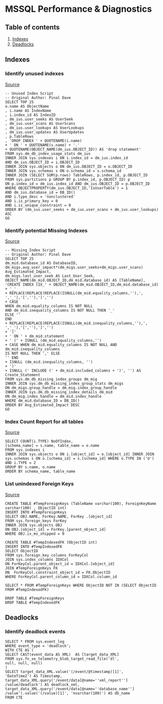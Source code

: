# MSSQL Performance & Diagnostics

## Table of contents
1. [Indexes](#Indexes)
2. [Deadlocks](#Deadlocks)

## Indexes

### Identify unused indexes

[Source](https://blog.sqlauthority.com/2011/01/04/sql-server-2008-unused-index-script-download/)

```tsql
-- Unused Index Script
-- Original Author: Pinal Dave 
SELECT TOP 25
o.name AS ObjectName
, i.name AS IndexName
, i.index_id AS IndexID
, dm_ius.user_seeks AS UserSeek
, dm_ius.user_scans AS UserScans
, dm_ius.user_lookups AS UserLookups
, dm_ius.user_updates AS UserUpdates
, p.TableRows
, 'DROP INDEX ' + QUOTENAME(i.name)
+ ' ON ' + QUOTENAME(s.name) + '.'
+ QUOTENAME(OBJECT_NAME(dm_ius.OBJECT_ID)) AS 'drop statement'
FROM sys.dm_db_index_usage_stats dm_ius
INNER JOIN sys.indexes i ON i.index_id = dm_ius.index_id 
AND dm_ius.OBJECT_ID = i.OBJECT_ID
INNER JOIN sys.objects o ON dm_ius.OBJECT_ID = o.OBJECT_ID
INNER JOIN sys.schemas s ON o.schema_id = s.schema_id
INNER JOIN (SELECT SUM(p.rows) TableRows, p.index_id, p.OBJECT_ID
FROM sys.partitions p GROUP BY p.index_id, p.OBJECT_ID) p
ON p.index_id = dm_ius.index_id AND dm_ius.OBJECT_ID = p.OBJECT_ID
WHERE OBJECTPROPERTY(dm_ius.OBJECT_ID,'IsUserTable') = 1
AND dm_ius.database_id = DB_ID()
AND i.type_desc = 'nonclustered'
AND i.is_primary_key = 0
AND i.is_unique_constraint = 0
ORDER BY (dm_ius.user_seeks + dm_ius.user_scans + dm_ius.user_lookups) ASC
GO
```

### Identify potential Missing Indexes

[Source](https://blog.sqlauthority.com/2011/01/03/sql-server-2008-missing-index-script-download/)

```tsql
-- Missing Index Script
-- Original Author: Pinal Dave 
SELECT TOP 25
dm_mid.database_id AS DatabaseID,
dm_migs.avg_user_impact*(dm_migs.user_seeks+dm_migs.user_scans) Avg_Estimated_Impact,
dm_migs.last_user_seek AS Last_User_Seek,
OBJECT_NAME(dm_mid.OBJECT_ID,dm_mid.database_id) AS [TableName],
'CREATE INDEX [IX_' + OBJECT_NAME(dm_mid.OBJECT_ID,dm_mid.database_id) + '_'
+ REPLACE(REPLACE(REPLACE(ISNULL(dm_mid.equality_columns,''),', ','_'),'[',''),']','') 
+ CASE
WHEN dm_mid.equality_columns IS NOT NULL
AND dm_mid.inequality_columns IS NOT NULL THEN '_'
ELSE ''
END
+ REPLACE(REPLACE(REPLACE(ISNULL(dm_mid.inequality_columns,''),', ','_'),'[',''),']','')
+ ']'
+ ' ON ' + dm_mid.statement
+ ' (' + ISNULL (dm_mid.equality_columns,'')
+ CASE WHEN dm_mid.equality_columns IS NOT NULL AND dm_mid.inequality_columns 
IS NOT NULL THEN ',' ELSE
'' END
+ ISNULL (dm_mid.inequality_columns, '')
+ ')'
+ ISNULL (' INCLUDE (' + dm_mid.included_columns + ')', '') AS Create_Statement
FROM sys.dm_db_missing_index_groups dm_mig
INNER JOIN sys.dm_db_missing_index_group_stats dm_migs
ON dm_migs.group_handle = dm_mig.index_group_handle
INNER JOIN sys.dm_db_missing_index_details dm_mid
ON dm_mig.index_handle = dm_mid.index_handle
WHERE dm_mid.database_ID = DB_ID()
ORDER BY Avg_Estimated_Impact DESC
GO
```

### Index Count Report for all tables

[Source](https://blog.sqlauthority.com/2012/10/09/sql-server-identify-numbers-of-non-clustered-index-on-tables-for-entire-database/)

```tsql
SELECT COUNT(i.TYPE) NoOfIndex,
[schema_name] = s.name, table_name = o.name
FROM sys.indexes i
INNER JOIN sys.objects o ON i.[object_id] = o.[object_id] INNER JOIN sys.schemas s ON o.[schema_id] = s.[schema_id] WHERE o.TYPE IN ('U')
AND i.TYPE = 2
GROUP BY s.name, o.name
ORDER BY schema_name, table_name
```

### List unindexed Foreign Keys

[Source](https://www.sqlshack.com/index-foreign-key-columns-sql-server/)

```tsql
CREATE TABLE #TempForeignKeys (TableName varchar(100), ForeignKeyName varchar(100) , ObjectID int)
INSERT INTO #TempForeignKeys 
SELECT OBJ.NAME, ForKey.NAME, ForKey .[object_id] 
FROM sys.foreign_keys ForKey
INNER JOIN sys.objects OBJ
ON OBJ.[object_id] = ForKey.[parent_object_id]
WHERE OBJ.is_ms_shipped = 0
 
CREATE TABLE #TempIndexedFK (ObjectID int)
INSERT INTO #TempIndexedFK  
SELECT ObjectID      
FROM sys.foreign_key_columns ForKeyCol
JOIN sys.index_columns IDXCol
ON ForKeyCol.parent_object_id = IDXCol.[object_id]
JOIN #TempForeignKeys FK
ON  ForKeyCol.constraint_object_id = FK.ObjectID
WHERE ForKeyCol.parent_column_id = IDXCol.column_id 
 
SELECT * FROM #TempForeignKeys WHERE ObjectID NOT IN (SELECT ObjectID FROM #TempIndexedFK)
 
DROP TABLE #TempForeignKeys
DROP TABLE #TempIndexedFK
```

## Deadlocks

### Identify deadlock events

```tsql
SELECT * FROM sys.event_log
WHERE event_type = 'deadlock';
WITH CTE AS (
SELECT CAST(event_data AS XML)  AS [target_data_XML]
FROM sys.fn_xe_telemetry_blob_target_read_file('dl',
null, null, null)
)
SELECT target_data_XML.value('(/event/@timestamp)[1]',
'DateTime2') AS Timestamp,
target_data_XML.query('/event/data[@name=''xml_report'']
/value/deadlock') AS deadlock_xml,
target_data_XML.query('/event/data[@name=''database_name'']
/value').value('(/value)[1]', 'nvarchar(100)') AS db_name
FROM CTE
```

##